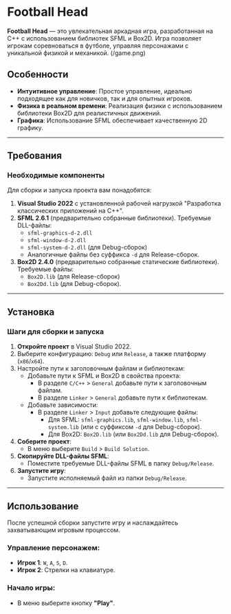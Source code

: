 # Football Head

**Football Head** — это увлекательная аркадная игра, разработанная на C++ с использованием библиотек SFML и Box2D. Игра позволяет игрокам соревноваться в футболе, управляя персонажами с уникальной физикой и механикой.
(/game.png)
## Особенности

- **Интуитивное управление**: Простое управление, идеально подходящее как для новичков, так и для опытных игроков.
- **Физика в реальном времени**: Реализация физики с использованием библиотеки Box2D для реалистичных движений.
- **Графика**: Использование SFML обеспечивает качественную 2D графику.

---

## Требования

### Необходимые компоненты

Для сборки и запуска проекта вам понадобятся:

1. **Visual Studio 2022** с установленной рабочей нагрузкой "Разработка классических приложений на C++".
2. **SFML 2.6.1** (предварительно собранные библиотеки). Требуемые DLL-файлы:
   - `sfml-graphics-d-2.dll`
   - `sfml-window-d-2.dll`
   - `sfml-system-d-2.dll` (для Debug-сборок)
   - Аналогичные файлы без суффикса `-d` для Release-сборок.
3. **Box2D 2.4.0** (предварительно собранные статические библиотеки). Требуемые файлы:
   - `Box2D.lib` (для Release-сборок)
   - `Box2Dd.lib` (для Debug-сборок).

---

## Установка

### Шаги для сборки и запуска

1. **Откройте проект** в Visual Studio 2022.
2. Выберите конфигурацию: `Debug` или `Release`, а также платформу (`x86`/`x64`).
3. Настройте пути к заголовочным файлам и библиотекам:
   - Добавьте пути к SFML и Box2D в свойства проекта:
     - В разделе `C/C++` > `General` добавьте пути к заголовочным файлам.
     - В разделе `Linker` > `General` добавьте пути к библиотекам.
   - Добавьте зависимости:
     - В разделе `Linker` > `Input` добавьте следующие файлы:
       - Для SFML: `sfml-graphics.lib`, `sfml-window.lib`, `sfml-system.lib` (или с суффиксом `-d` для Debug-сборок).
       - Для Box2D: `Box2D.lib` (или `Box2Dd.lib` для Debug-сборок).
4. **Соберите проект**:
   - В меню выберите `Build` > `Build Solution`.
5. **Скопируйте DLL-файлы SFML**:
   - Поместите требуемые DLL-файлы SFML в папку `Debug/Release`.
6. **Запустите игру**:
   - Запустите исполняемый файл из папки `Debug/Release`.

---

## Использование

После успешной сборки запустите игру и наслаждайтесь захватывающим игровым процессом.

### Управление персонажем:

- **Игрок 1**: `W`, `A`, `S`, `D`.
- **Игрок 2**: Стрелки на клавиатуре.

### Начало игры:

- В меню выберите кнопку **"Play"**.

